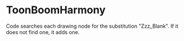 # ToonBoomHarmony
Code searches each drawing node for the substitution "Zzz_Blank". If it does not find one, it adds one.
